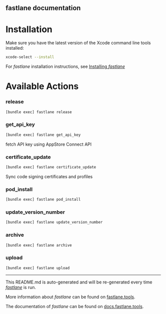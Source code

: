 fastlane documentation
----

# Installation

Make sure you have the latest version of the Xcode command line tools installed:

```sh
xcode-select --install
```

For _fastlane_ installation instructions, see [Installing _fastlane_](https://docs.fastlane.tools/#installing-fastlane)

# Available Actions

### release

```sh
[bundle exec] fastlane release
```



### get_api_key

```sh
[bundle exec] fastlane get_api_key
```

fetch API key using AppStore Connect API

### certificate_update

```sh
[bundle exec] fastlane certificate_update
```

Sync code signing certificates and profiles

### pod_install

```sh
[bundle exec] fastlane pod_install
```



### update_version_number

```sh
[bundle exec] fastlane update_version_number
```



### archive

```sh
[bundle exec] fastlane archive
```



### upload

```sh
[bundle exec] fastlane upload
```



----

This README.md is auto-generated and will be re-generated every time [_fastlane_](https://fastlane.tools) is run.

More information about _fastlane_ can be found on [fastlane.tools](https://fastlane.tools).

The documentation of _fastlane_ can be found on [docs.fastlane.tools](https://docs.fastlane.tools).
